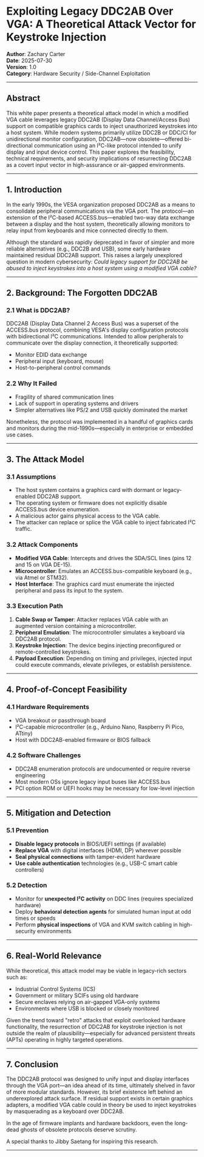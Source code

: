 # Exploiting Legacy DDC2AB Over VGA: A Theoretical Attack Vector for Keystroke Injection

**Author**: Zachary Carter  
**Date**: 2025-07-30  
**Version**: 1.0  
**Category**: Hardware Security / Side-Channel Exploitation  

---

## Abstract

This white paper presents a theoretical attack model in which a modified VGA cable leverages legacy DDC2AB (Display Data Channel/Access Bus) support on compatible graphics cards to inject unauthorized keystrokes into a host system. While modern systems primarily utilize DDC2B or DDC/CI for unidirectional monitor configuration, DDC2AB—now obsolete—offered bi-directional communication using an I²C-like protocol intended to unify display and input device control. This paper explores the feasibility, technical requirements, and security implications of resurrecting DDC2AB as a covert input vector in high-assurance or air-gapped environments.

---

## 1. Introduction

In the early 1990s, the VESA organization proposed DDC2AB as a means to consolidate peripheral communications via the VGA port. The protocol—an extension of the I²C-based ACCESS.bus—enabled two-way data exchange between a display and the host system, theoretically allowing monitors to relay input from keyboards and mice connected directly to them.

Although the standard was rapidly deprecated in favor of simpler and more reliable alternatives (e.g., DDC2B and USB), some early hardware maintained residual DDC2AB support. This raises a largely unexplored question in modern cybersecurity: _Could legacy support for DDC2AB be abused to inject keystrokes into a host system using a modified VGA cable?_

---

## 2. Background: The Forgotten DDC2AB

### 2.1 What is DDC2AB?

DDC2AB (Display Data Channel 2 Access Bus) was a superset of the ACCESS.bus protocol, combining VESA's display configuration protocols with bidirectional I²C communications. Intended to allow peripherals to communicate over the display connection, it theoretically supported:

- Monitor EDID data exchange
- Peripheral input (keyboard, mouse)
- Host-to-peripheral control commands

### 2.2 Why It Failed

- Fragility of shared communication lines
- Lack of support in operating systems and drivers
- Simpler alternatives like PS/2 and USB quickly dominated the market

Nonetheless, the protocol was implemented in a handful of graphics cards and monitors during the mid-1990s—especially in enterprise or embedded use cases.

---

## 3. The Attack Model

### 3.1 Assumptions

- The host system contains a graphics card with dormant or legacy-enabled DDC2AB support.
- The operating system or firmware does not explicitly disable ACCESS.bus device enumeration.
- A malicious actor gains physical access to the VGA cable.
- The attacker can replace or splice the VGA cable to inject fabricated I²C traffic.

### 3.2 Attack Components

- **Modified VGA Cable**: Intercepts and drives the SDA/SCL lines (pins 12 and 15 on VGA DE-15).
- **Microcontroller**: Emulates an ACCESS.bus-compatible keyboard (e.g., via Atmel or STM32).
- **Host Interface**: The graphics card must enumerate the injected peripheral and pass its input to the system.

### 3.3 Execution Path

1. **Cable Swap or Tamper**: Attacker replaces VGA cable with an augmented version containing a microcontroller.
2. **Peripheral Emulation**: The microcontroller simulates a keyboard via DDC2AB protocol.
3. **Keystroke Injection**: The device begins injecting preconfigured or remote-controlled keystrokes.
4. **Payload Execution**: Depending on timing and privileges, injected input could execute commands, elevate privileges, or establish persistence.

---

## 4. Proof-of-Concept Feasibility

### 4.1 Hardware Requirements

- VGA breakout or passthrough board
- I²C-capable microcontroller (e.g., Arduino Nano, Raspberry Pi Pico, ATtiny)
- Host with DDC2AB-enabled firmware or BIOS fallback

### 4.2 Software Challenges

- DDC2AB enumeration protocols are undocumented or require reverse engineering
- Most modern OSs ignore legacy input buses like ACCESS.bus
- PCI option ROM or UEFI hooks may be necessary for low-level injection

---

## 5. Mitigation and Detection

### 5.1 Prevention

- **Disable legacy protocols** in BIOS/UEFI settings (if available)
- **Replace VGA** with digital interfaces (HDMI, DP) wherever possible
- **Seal physical connections** with tamper-evident hardware
- **Use cable authentication** technologies (e.g., USB-C smart cable controllers)

### 5.2 Detection

- Monitor for **unexpected I²C activity** on DDC lines (requires specialized hardware)
- Deploy **behavioral detection agents** for simulated human input at odd times or speeds
- Perform **physical inspections** of VGA and KVM switch cabling in high-security environments

---

## 6. Real-World Relevance

While theoretical, this attack model may be viable in legacy-rich sectors such as:

- Industrial Control Systems (ICS)
- Government or military SCIFs using old hardware
- Secure enclaves relying on air-gapped VGA-only systems
- Environments where USB is blocked or closely monitored

Given the trend toward "retro" attacks that exploit overlooked hardware functionality, the resurrection of DDC2AB for keystroke injection is not outside the realm of plausibility—especially for advanced persistent threats (APTs) operating in highly targeted operations.

---

## 7. Conclusion

The DDC2AB protocol was designed to unify input and display interfaces through the VGA port—an idea ahead of its time, ultimately shelved in favor of more modular standards. However, its brief existence left behind an underexplored attack surface. If residual support exists in certain graphics adapters, a modified VGA cable could in theory be used to inject keystrokes by masquerading as a keyboard over DDC2AB.

In the age of firmware implants and hardware backdoors, even the long-dead ghosts of obsolete protocols deserve scrutiny.

A special thanks to Jibby Saetang for inspiring this research.

---
